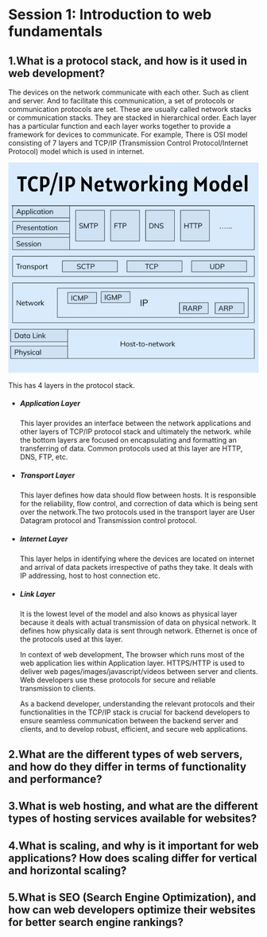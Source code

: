 # Session 1: Introduction to web fundamentals

## 1.What is a protocol stack, and how is it used in web development?

The devices on the network communicate with each other. Such as client and server. And to facilitate this communication, a set of protocols or communication protocols are set. These are usually called network stacks or communication stacks.
They are stacked in hierarchical order. Each layer has a particular function and each layer works together to provide a framework for devices to communicate.
For example, There is OSI model consisting of 7 layers and TCP/IP (Transmission Control Protocol/Internet Protocol) model which is used in internet.

![](tcpipmodel.jpeg)

This has 4 layers in the protocol stack.

- ##### Application Layer

  This layer provides an interface between the network applications and other layers of TCP/IP protocol stack and ultimately the network. while the bottom layers are focused on encapsulating and formatting an transferring of data. Common protocols used at this layer are HTTP, DNS, FTP, etc.

- ##### Transport Layer

  This layer defines how data should flow between hosts. It is responsible for the reliability, flow control, and correction of data which is being sent over the network.The two protocols used in the transport layer are User Datagram protocol and Transmission control protocol.

- ##### Internet Layer

  This layer helps in identifying where the devices are located on internet and arrival of data packets irrespective of paths they take. It deals with IP addressing, host to host connection etc.

- ##### Link Layer

  It is the lowest level of the model and also knows as physical layer because it deals with actual transmission of data on physical network. It defines how physically data is sent through network.
  Ethernet is once of the protocols used at this layer.

  In context of web development, The browser which runs most of the web application lies within Application layer. HTTPS/HTTP is used to deliver web pages/images/javascript/videos between server and clients. Web developers use these protocols for secure and reliable transmission to clients.
  
  As a backend developer, understanding the relevant protocols and their functionalities in the TCP/IP stack is crucial for backend developers to ensure seamless communication between the backend server and clients, and to develop robust, efficient, and secure web applications.

## 2.What are the different types of web servers, and how do they differ in terms of functionality and performance?

## 3.What is web hosting, and what are the different types of hosting services available for websites?

## 4.What is scaling, and why is it important for web applications? How does scaling differ for vertical and horizontal scaling?

## 5.What is SEO (Search Engine Optimization), and how can web developers optimize their websites for better search engine rankings?
